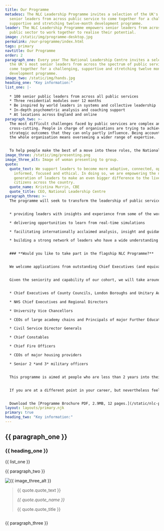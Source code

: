 ```yaml
---
title: Our Programme
metadesc: The NLC Leadership Programme invites a selection of the UK's most
  senior leaders from across public service to come together for a challenging,
  supportive and stretching twelve-month development programme.
leader: The NLC Leadership Programme empowers senior leaders from across the
  public sector to work together to realise their potential.
image: /static/img/programme-desktop.jpg
permalink: /our-programme/index.html
tags: primary
navtitle: Our Programme
order: 2
paragraph_one: Every year The National Leadership Centre invites a selection of
  the UK's most senior leaders from across the spectrum of public services to
  come together for a challenging, supportive and stretching twelve month
  development programme.
image_two: /static/img/hands.jpg
heading_one: "Key information:"
list_one: |-
  
  * 100 senior public leaders from across all public services
  * Three residential modules over 12 months
  * Be inspired by world leaders in systems and collective leadership
  * In-depth psychometric analysis and coaching support
  * At locations across England and online
paragraph_two: >-
  The most difficult challenges faced by public services are complex and
  cross-cutting. People in charge of organisations are trying to achieve
  strategic outcomes that they can only partly influence. Being accountable for
  the whole organisation means overseeing a wider range of expertise.


  To help people make the best of a move into these roles, the National Leadership Centre is delivering a flagship leadership programme, the first of its kind in bringing together top leaders from across the country.
image_three: /static/img/presenting.png
image_three_alt: Image of woman presenting to group.
quote:
  quote_text: We support leaders to become more adaptive, connected, open,
    informed, focused and ethical. In doing so, we are empowering the next
    generation of leaders to make an even bigger difference to the lives of
    citizens across the country.
  quote_name: Kristina Murrin, CBE
  quote_title: CEO, National Leadership Centre
paragraph_three: >-
  The programme will seek to transform the leadership of public services by:


  * providing leaders with insights and experience from some of the world’s foremost academics, practitioners and leaders

  * delivering opportunities to learn from real-time simulations

  * facilitating internationally acclaimed analysis, insight and guidance into participants’ leadership styles and how they can develop and progress

  * building a strong network of leaders who have a wide understanding of the work and challenges of their public sector peers


  ### **Would you like to take part in the flagship NLC Programme?**


  We welcome applications from outstanding Chief Executives (and equivalent) of publicly funded organisations delivering public services.


  Given the seniority and capability of our cohort, we will take around 100 delegates each year who we expect to be recognised as some of the best leaders in their field or sector. This includes, but is not exclusive to:


  * Chief Executives of County Councils, London Boroughs and Unitary Authorities

  * NHS Chief Executives and Regional Directors

  * University Vice Chancellors

  * CEOs of large academy chains and Principals of major Further Education colleges

  * Civil Service Director Generals

  * Chief Constables

  * Chief Fire Officers

  * CEOs of major housing providers

  * Senior 2 *and 3* military officers


  This programme is aimed at people who are less than 2 years into their first CEO role.


  If you are at a different point in your career, but nevertheless feel that you would benefit from this programme and provide an outstanding return on our investment, we would like to hear from you.


  Download the [Programme Brochure PDF, 2.9MB, 12 pages.](/static/nlc-programme-brochure.pdf)
layout: layouts/primary.njk
primary: true
heading_two: "Key information:"
---
```


<div class="leader-bar">
	<div class="container container--sm">
		<h2 class="large-body-text no-margin leader-bar__text">{{ paragraph_one }}</h2>
	</div>
</div>

<div class="image-centralised-text-block">
<div class="image-centralised-text-block__image" style="background-image: url('{{ image_two }}');"></div>
<div class="image-centralised-text-block__text">
<div class="image-centralised-text-block__text__internal">
	<h3 class="h4-style bold">{{ heading_one }}</h3>
	<div class="header-highlight">
		<div class="h3-style">
		{{ list_one }}
		</div>
	</div>
</div>
</div>
</div>

<div class="container container--sm dbl-vertical-padding">

{{ paragraph_two }}

</div>

<div class="image-quote-block">
	<div class="container container--wide container--two-col">
		<div class="column">
			<img class="media-full-width" src="{{ image_three }}" alt="{{ image_three_alt }}"/>
		</div>
		<div class="column column--card">
			<blockquote class="image-quote-block__card">
				<p class="large-body-text image-quote-block__quote">{{ quote.quote_text }}</p>
				<footer>
					<cite class="h4-style bold no-margin">{{ quote.quote_name }}</cite>
					<p class="no-margin">{{ quote.quote_title }}</p>
				</footer>
			</blockquote>
		</div>
	</div>
</div>

<div class="container container--sm dbl-vertical-padding">

{{ paragraph_three }}

</div>
